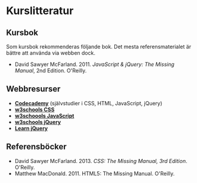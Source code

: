 # Kurslitteratur

## Kursbok

Som kursbok rekommenderas följande bok. Det mesta referensmaterialet är bättre att använda via webben dock.

* David Sawyer McFarland. 2011. *JavaScript & jQuery: The Missing Manual*, 2nd Edition. O'Reilly.

## Webbresurser

* [**Codecademy**](http://codecademy.com) (självstudier i CSS, HTML, JavaScript, jQuery)
* [**w3schools CSS**](http://www.w3schools.com/css/default.asp)
* [**w3schoools JavaScript**](http://www.w3schools.com/js/default.asp)
* [**w3schools jQuery**](http://www.w3schools.com/jquery/default.asp )
* [**Learn jQuery**](http://learn.jquery.com/)

## Referensböcker

* David Sawyer McFarland. 2013. *CSS: The Missing Manual, 3rd Edition*. O'Reilly.
* Matthew MacDonald. 2011. HTML5: The Missing Manual. O'Reilly.